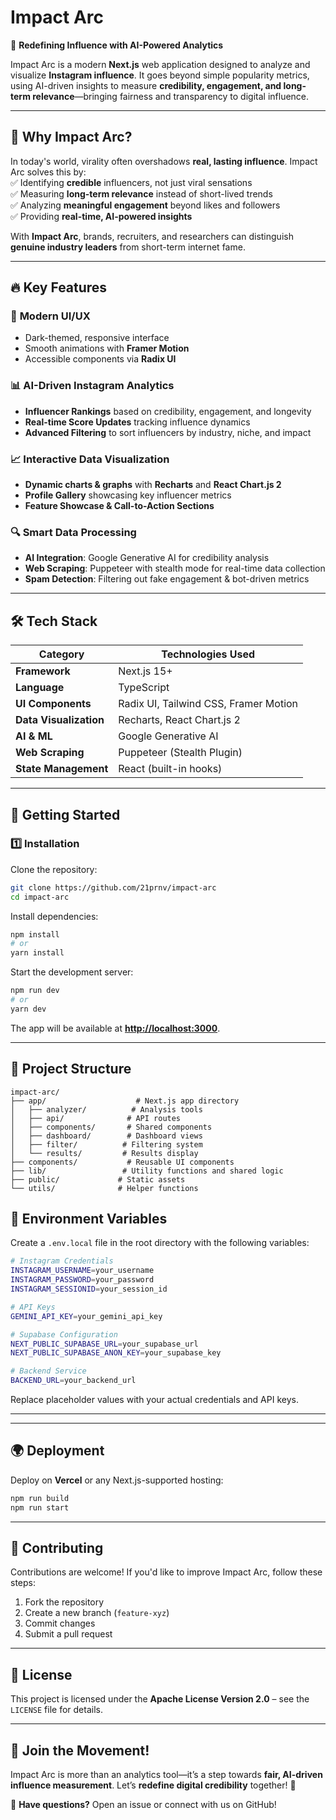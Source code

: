 # **Impact Arc**  
🚀 **Redefining Influence with AI-Powered Analytics**  

Impact Arc is a modern **Next.js** web application designed to analyze and visualize **Instagram influence**. It goes beyond simple popularity metrics, using AI-driven insights to measure **credibility, engagement, and long-term relevance**—bringing fairness and transparency to digital influence.  

---

## 🌟 **Why Impact Arc?**  
In today's world, virality often overshadows **real, lasting influence**. Impact Arc solves this by:  
✅ Identifying **credible** influencers, not just viral sensations  
✅ Measuring **long-term relevance** instead of short-lived trends  
✅ Analyzing **meaningful engagement** beyond likes and followers  
✅ Providing **real-time, AI-powered insights**  

With **Impact Arc**, brands, recruiters, and researchers can distinguish **genuine industry leaders** from short-term internet fame.  

---

## 🔥 **Key Features**  

### 🎨 **Modern UI/UX**  
- Dark-themed, responsive interface  
- Smooth animations with **Framer Motion**  
- Accessible components via **Radix UI**  

### 📊 **AI-Driven Instagram Analytics**  
- **Influencer Rankings** based on credibility, engagement, and longevity  
- **Real-time Score Updates** tracking influence dynamics  
- **Advanced Filtering** to sort influencers by industry, niche, and impact  

### 📈 **Interactive Data Visualization**  
- **Dynamic charts & graphs** with **Recharts** and **React Chart.js 2**  
- **Profile Gallery** showcasing key influencer metrics  
- **Feature Showcase & Call-to-Action Sections**  

### 🔍 **Smart Data Processing**  
- **AI Integration**: Google Generative AI for credibility analysis  
- **Web Scraping**: Puppeteer with stealth mode for real-time data collection  
- **Spam Detection**: Filtering out fake engagement & bot-driven metrics  

---

## 🛠 **Tech Stack**  

| Category           | Technologies Used |
|-------------------|-----------------|
| **Framework**      | Next.js 15+ |
| **Language**      | TypeScript |
| **UI Components** | Radix UI, Tailwind CSS, Framer Motion |
| **Data Visualization** | Recharts, React Chart.js 2 |
| **AI & ML** | Google Generative AI |
| **Web Scraping** | Puppeteer (Stealth Plugin) |
| **State Management** | React (built-in hooks) |

---

## 🚀 **Getting Started**  

### **1️⃣ Installation**  
Clone the repository:  
```bash
git clone https://github.com/21prnv/impact-arc
cd impact-arc
```
Install dependencies:  
```bash
npm install
# or
yarn install
```
Start the development server:  
```bash
npm run dev
# or
yarn dev
```
The app will be available at **[http://localhost:3000](http://localhost:3000)**.  

---

## 📁 **Project Structure**  

```
impact-arc/
├── app/                    # Next.js app directory
│   ├── analyzer/          # Analysis tools
│   ├── api/              # API routes
│   ├── components/       # Shared components
│   ├── dashboard/        # Dashboard views
│   ├── filter/          # Filtering system
│   └── results/         # Results display
├── components/           # Reusable UI components
├── lib/                 # Utility functions and shared logic
├── public/             # Static assets
└── utils/              # Helper functions
```

## 🔐 **Environment Variables**

Create a `.env.local` file in the root directory with the following variables:

```bash
# Instagram Credentials
INSTAGRAM_USERNAME=your_username
INSTAGRAM_PASSWORD=your_password
INSTAGRAM_SESSIONID=your_session_id

# API Keys
GEMINI_API_KEY=your_gemini_api_key

# Supabase Configuration
NEXT_PUBLIC_SUPABASE_URL=your_supabase_url
NEXT_PUBLIC_SUPABASE_ANON_KEY=your_supabase_key

# Backend Service
BACKEND_URL=your_backend_url
```

Replace placeholder values with your actual credentials and API keys.

---


---

## 🌍 **Deployment**  

Deploy on **Vercel** or any Next.js-supported hosting:  
```bash
npm run build
npm run start
```

---

## 🤝 **Contributing**  

Contributions are welcome! If you'd like to improve Impact Arc, follow these steps:  
1. Fork the repository  
2. Create a new branch (`feature-xyz`)  
3. Commit changes  
4. Submit a pull request  

---

## 📜 **License**  

This project is licensed under the **Apache License Version 2.0** – see the `LICENSE` file for details.  

---

## 📢 **Join the Movement!**  
Impact Arc is more than an analytics tool—it’s a step towards **fair, AI-driven influence measurement**. Let’s **redefine digital credibility** together! 🚀  

💬 **Have questions?** Open an issue or connect with us on GitHub!